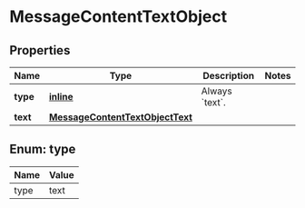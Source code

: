 
# MessageContentTextObject

## Properties
Name | Type | Description | Notes
------------ | ------------- | ------------- | -------------
**type** | [**inline**](#Type) | Always &#x60;text&#x60;. | 
**text** | [**MessageContentTextObjectText**](MessageContentTextObjectText.md) |  | 


<a id="Type"></a>
## Enum: type
Name | Value
---- | -----
type | text



